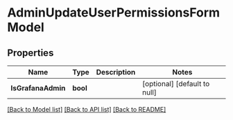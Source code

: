 # AdminUpdateUserPermissionsFormModel

## Properties
Name | Type | Description | Notes
------------ | ------------- | ------------- | -------------
**IsGrafanaAdmin** | **bool** |  | [optional] [default to null]

[[Back to Model list]](../README.md#documentation-for-models) [[Back to API list]](../README.md#documentation-for-api-endpoints) [[Back to README]](../README.md)


